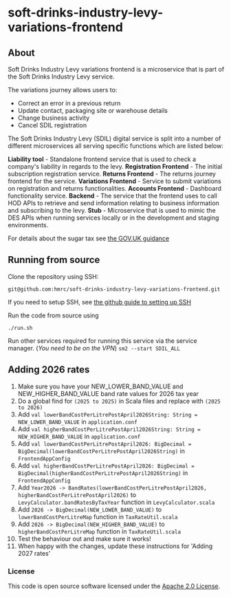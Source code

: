 
# soft-drinks-industry-levy-variations-frontend

## About
Soft Drinks Industry Levy variations frontend is a microservice that is part of the Soft Drinks Industry Levy service.

The variations journey allows users to:
- Correct an error in a previous return
- Update contact, packaging site or warehouse details
- Change business activity
- Cancel SDIL registration


The Soft Drinks Industry Levy (SDIL) digital service is split into a number of different microservices all serving specific functions which are listed below:

**Liability tool** - Standalone frontend service that is used to check a company's liability in regards to the levy.
**Registration Frontend** - The initial subscription registration service.
**Returns Frontend** - The returns journey frontend for the service.
**Variations Frontend** - Service to submit variations on registration and returns functionalities.
**Accounts Frontend** - Dashboard functionality service.
**Backend** - The service that the frontend uses to call HOD APIs to retrieve and send information relating to business information and subscribing to the levy.
**Stub** - Microservice that is used to mimic the DES APIs when running services locally or in the development and staging environments.

For details about the sugar tax see [the GOV.UK guidance](https://www.gov.uk/guidance/soft-drinks-industry-levy)

## Running from source
Clone the repository using SSH:

`git@github.com:hmrc/soft-drinks-industry-levy-variations-frontend.git`

If you need to setup SSH, see [the github guide to setting up SSH](https://help.github.com/articles/adding-a-new-ssh-key-to-your-github-account/)

Run the code from source using

`./run.sh`

Run other services required for running this service via the service manager. (*You need to be on the VPN*)
`sm2 --start SDIL_ALL`

## Adding 2026 rates

1. Make sure you have your NEW_LOWER_BAND_VALUE and NEW_HIGHER_BAND_VALUE band rate values for 2026 tax year
2. Do a global find for `(2025 to 2025)` in Scala files and replace with `(2025 to 2026)`
3. Add `val lowerBandCostPerLitrePostApril2026String: String = NEW_LOWER_BAND_VALUE` in `application.conf`
4. Add `val higherBandCostPerLitrePostApril2026String: String = NEW_HIGHER_BAND_VALUE` in `application.conf`
5. Add `val lowerBandCostPerLitrePostApril2026: BigDecimal = BigDecimal(lowerBandCostPerLitrePostApril2026String)` in `FrontendAppConfig`
6. Add `val higherBandCostPerLitrePostApril2026: BigDecimal = BigDecimal(higherBandCostPerLitrePostApril2026String)` in `FrontendAppConfig`
7. Add `Year2026 -> BandRates(lowerBandCostPerLitrePostApril2026, higherBandCostPerLitrePostApril2026)` to `LevyCalculator.bandRatesByTaxYear` function in `LevyCalculator.scala`
8. Add `2026 -> BigDecimal(NEW_LOWER_BAND_VALUE)` to `lowerBandCostPerLitreMap` function in `TaxRateUtil.scala`
9. Add `2026 -> BigDecimal(NEW_HIGHER_BAND_VALUE)` to `higherBandCostPerLitreMap` function in `TaxRateUtil.scala`
10. Test the behaviour out and make sure it works!
11. When happy with the changes, update these instructions for 'Adding 2027 rates'

### License

This code is open source software licensed under the [Apache 2.0 License]("http://www.apache.org/licenses/LICENSE-2.0.html").